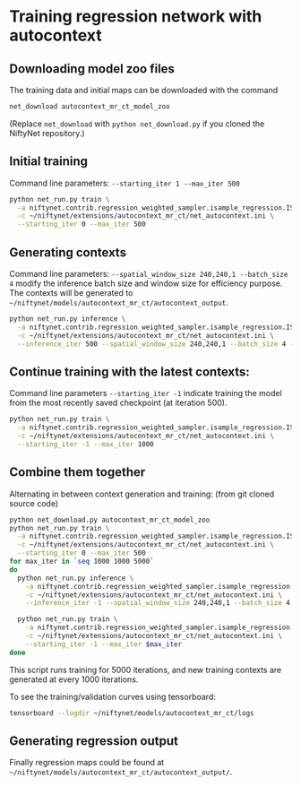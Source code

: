 # Training regression network with autocontext


## Downloading model zoo files

The training data and initial maps can be downloaded with the command
```bash
net_download autocontext_mr_ct_model_zoo
```

(Replace `net_download` with `python net_download.py` if you cloned the NiftyNet repository.)


## Initial training
Command line parameters: ``--starting_iter 1 --max_iter 500``
```bash
python net_run.py train \
  -a niftynet.contrib.regression_weighted_sampler.isample_regression.ISampleRegression \
  -c ~/niftynet/extensions/autocontext_mr_ct/net_autocontext.ini \
  --starting_iter 0 --max_iter 500
```


## Generating contexts
Command line parameters: ``--spatial_window_size 240,240,1 --batch_size 4``
modify the inference batch size and window size for efficiency purpose.
The contexts will be generated to
``~/niftynet/models/autocontext_mr_ct/autocontext_output``.
```bash
python net_run.py inference \
  -a niftynet.contrib.regression_weighted_sampler.isample_regression.ISampleRegression \
  -c ~/niftynet/extensions/autocontext_mr_ct/net_autocontext.ini \
  --inference_iter 500 --spatial_window_size 240,240,1 --batch_size 4 --dataset_split_file nofile
```

## Continue training with the latest contexts:
Command line parameters ``--starting_iter -1``
indicate training the model from the most recently saved checkpoint (at iteration 500).
```bash
python net_run.py train \
  -a niftynet.contrib.regression_weighted_sampler.isample_regression.ISampleRegression \
  -c ~/niftynet/extensions/autocontext_mr_ct/net_autocontext.ini \
  --starting_iter -1 --max_iter 1000
```


## Combine them together
Alternating in between context generation and training:
(from git cloned source code)
```bash
python net_download.py autocontext_mr_ct_model_zoo
python net_run.py train \
  -a niftynet.contrib.regression_weighted_sampler.isample_regression.ISampleRegression \
  -c ~/niftynet/extensions/autocontext_mr_ct/net_autocontext.ini \
  --starting_iter 0 --max_iter 500
for max_iter in `seq 1000 1000 5000`
do
  python net_run.py inference \
    -a niftynet.contrib.regression_weighted_sampler.isample_regression.ISampleRegression \
    -c ~/niftynet/extensions/autocontext_mr_ct/net_autocontext.ini \
    --inference_iter -1 --spatial_window_size 240,240,1 --batch_size 4 --dataset_split_file nofile

  python net_run.py train \
    -a niftynet.contrib.regression_weighted_sampler.isample_regression.ISampleRegression \
    -c ~/niftynet/extensions/autocontext_mr_ct/net_autocontext.ini \
    --starting_iter -1 --max_iter $max_iter
done
```
This script runs training for 5000 iterations,
and new training contexts are generated at every 1000 iterations.

To see the training/validation curves using tensorboard:
```bash
tensorboard --logdir ~/niftynet/models/autocontext_mr_ct/logs
```

## Generating regression output
Finally regression maps could be found at ``~/niftynet/models/autocontext_mr_ct/autocontext_output/``.
